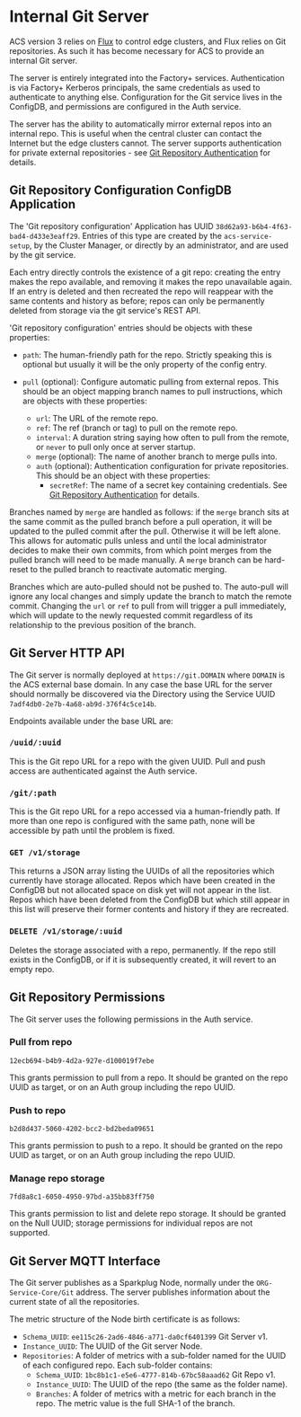 # Internal Git Server

ACS version 3 relies on [Flux](https://fluxcd.io) to control edge
clusters, and Flux relies on Git repositories. As such it has become
necessary for ACS to provide an internal Git server.

The server is entirely integrated into the Factory+ services.
Authentication is via Factory+ Kerberos principals, the same credentials
as used to authenticate to anything else. Configuration for the Git
service lives in the ConfigDB, and permissions are configured in the
Auth service.

The server has the ability to automatically mirror external repos into
an internal repo. This is useful when the central cluster can contact
the Internet but the edge clusters cannot. The server supports authentication
for private external repositories - see [Git Repository Authentication](git-auth.md)
for details.

## Git Repository Configuration ConfigDB Application

The 'Git repository configuration' Application has UUID
`38d62a93-b6b4-4f63-bad4-d433e3eaff29`. Entries of this type are created
by the `acs-service-setup`, by the Cluster Manager, or directly by an
administrator, and are used by the git service.

Each entry directly controls the existence of a git repo: creating the
entry makes the repo available, and removing it makes the repo
unavailable again. If an entry is deleted and then recreated the repo
will reappear with the same contents and history as before; repos can
only be permanently deleted from storage via the git service's REST API.

'Git repository configuration' entries should be objects with these
properties:

* `path`: The human-friendly path for the repo. Strictly speaking this
  is optional but usually it will be the only property of the config
  entry.
* `pull` (optional): Configure automatic pulling from external repos.
  This should be an object mapping branch names to pull instructions,
  which are objects with these properties:

    * `url`: The URL of the remote repo.
    * `ref`: The ref (branch or tag) to pull on the remote repo.
    * `interval`: A duration string saying how often to pull from the
      remote, or `never` to pull only once at server startup.
    * `merge` (optional): The name of another branch to merge pulls
      into.
    * `auth` (optional): Authentication configuration for private repositories.
      This should be an object with these properties:
      * `secretRef`: The name of a secret key containing credentials.
        See [Git Repository Authentication](git-auth.md) for details.

Branches named by `merge` are handled as follows: if the `merge` branch
sits at the same commit as the pulled branch before a pull operation, it
will be updated to the pulled commit after the pull. Otherwise it will
be left alone. This allows for automatic pulls unless and until the
local administrator decides to make their own commits, from which point
merges from the pulled branch will need to be made manually. A `merge`
branch can be hard-reset to the pulled branch to reactivate automatic
merging.

Branches which are auto-pulled should not be pushed to. The auto-pull
will ignore any local changes and simply update the branch to match the
remote commit. Changing the `url` or `ref` to pull from will trigger a
pull immediately, which will update to the newly requested commit
regardless of its relationship to the previous position of the branch.

## Git Server HTTP API

The Git server is normally deployed at `https://git.DOMAIN` where
`DOMAIN` is the ACS external base domain. In any case the base URL for
the server should normally be discovered via the Directory using the
Service UUID `7adf4db0-2e7b-4a68-ab9d-376f4c5ce14b`.

Endpoints available under the base URL are:

### `/uuid/:uuid`

This is the Git repo URL for a repo with the given UUID. Pull and push
access are authenticated against the Auth service.

### `/git/:path`

This is the Git repo URL for a repo accessed via a human-friendly path.
If more than one repo is configured with the same path, none will be
accessible by path until the problem is fixed.

### `GET /v1/storage`

This returns a JSON array listing the UUIDs of all the repositories
which currently have storage allocated. Repos which have been created in
the ConfigDB but not allocated space on disk yet will not appear in the
list. Repos which have been deleted from the ConfigDB but which still
appear in this list will preserve their former contents and history if
they are recreated.

### `DELETE /v1/storage/:uuid`

Deletes the storage associated with a repo, permanently. If the repo
still exists in the ConfigDB, or if it is subsequently created, it will
revert to an empty repo.

## Git Repository Permissions

The Git server uses the following permissions in the Auth service.

### Pull from repo

    12ecb694-b4b9-4d2a-927e-d100019f7ebe

This grants permission to pull from a repo. It should be granted on the
repo UUID as target, or on an Auth group including the repo UUID.

### Push to repo

    b2d8d437-5060-4202-bcc2-bd2beda09651

This grants permission to push to a repo. It should be granted on the
repo UUID as target, or on an Auth group including the repo UUID.

### Manage repo storage

    7fd8a8c1-6050-4950-97bd-a35bb83ff750

This grants permission to list and delete repo storage. It should be
granted on the Null UUID; storage permissions for individual repos are
not supported.

## Git Server MQTT Interface

The Git server publishes as a Sparkplug Node, normally under the
`ORG-Service-Core/Git` address. The server publishes information about
the current state of all the repositories.

The metric structure of the Node birth certificate is as follows:

* `Schema_UUID`: `ee115c26-2ad6-4846-a771-da0cf6401399` Git Server v1.
* `Instance_UUID`: The UUID of the Git server Node.
* `Repositories`: A folder of metrics with a sub-folder named for the
  UUID of each configured repo. Each sub-folder contains:
    * `Schema_UUID`: `1bc8b1c1-e5e6-4777-814b-67bc58aaad62` Git Repo v1.
    * `Instance_UUID`: The UUID of the repo (the same as the folder
      name).
    * `Branches`: A folder of metrics with a metric for each branch in
      the repo. The metric value is the full SHA-1 of the branch.
